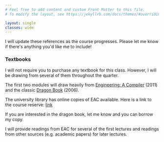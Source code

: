 ```yaml
---
# Feel free to add content and custom Front Matter to this file.
# To modify the layout, see https://jekyllrb.com/docs/themes/#overriding-theme-defaults

layout: single
classes: wide
---
```


I will update these references as the course progresses. Please let me know if there's anything you'd like me to include!


### Textbooks

I will not require you to purchase any textbook for this class. However, I will be drawing from several of them throughout the quarter.

The first two modules will draw heavily from [Engineering: A Compiler](https://www.amazon.com/Engineering-Compiler-Keith-Cooper/dp/012088478X) (2011) and the classic [Dragon Book](https://www.amazon.com/Compilers-Principles-Techniques-Tools-2nd/dp/0321486811#ace-g6796040015) (2006).

The university library has online copies of EAC available. Here is a link to the course reserve: [link](https://ucsc.primo.exlibrisgroup.com/permalink/01CDL_SCR_INST/1jiojor/alma9914646210706531)

If you are interested in the dragon book, let me know and you can borrow my copy.

I will provide readings from EAC for several of the first lectures and readings from other sources (e.g. academic papers) for later lectures.
